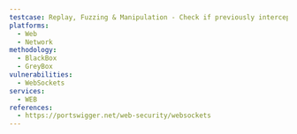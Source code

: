 ```yaml
---
testcase: Replay, Fuzzing & Manipulation - Check if previously intercepted WebSocket messages can be replayed or manipulated (tampered, fuzzed) to achieve unauthorized actions. Web (HTTP/HTTPS) service
platforms: 
  - Web
  - Network
methodology: 
  - BlackBox
  - GreyBox
vulnerabilities:
  - WebSockets
services:
  - WEB
references:
  - https://portswigger.net/web-security/websockets
---
```

